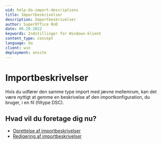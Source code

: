 ```yaml
---
uid: help-da-import-descriptions
title: Importbeskrivelser
description: Importbeskrivelser
author: SuperOffice RnD
date: 06.29.2022
keywords: Indstillinger for Windows-klient
content_type: concept
language: da
client: win
deployment: onsite
---
```


# Importbeskrivelser

Hvis du udfører den samme type import med jævne mellemrum, kan det være nyttigt at gemme en beskrivelse af den importkonfiguration, du bruger, i en fil (filtype DSC).

## Hvad vil du foretage dig nu?

* [Oprettelse af importbeskrivelser][1]
* [Redigering af importbeskrivelser][2]

<!-- Referenced links -->
[1]: creating-import-descriptions.md
[2]: editing-import-descriptions.md

<!-- Referenced images -->
